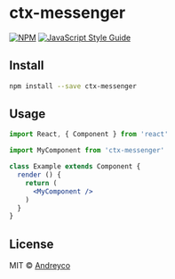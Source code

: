 # ctx-messenger

> 

[![NPM](https://img.shields.io/npm/v/ctx-messenger.svg)](https://www.npmjs.com/package/ctx-messenger) [![JavaScript Style Guide](https://img.shields.io/badge/code_style-standard-brightgreen.svg)](https://standardjs.com)

## Install

```bash
npm install --save ctx-messenger
```

## Usage

```jsx
import React, { Component } from 'react'

import MyComponent from 'ctx-messenger'

class Example extends Component {
  render () {
    return (
      <MyComponent />
    )
  }
}
```

## License

MIT © [Andreyco](https://github.com/Andreyco)
